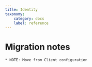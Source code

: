 ```yaml
---
title: Identity
taxonomy:
    category: docs
    label: reference
---
```


# Migration notes
~~~~~~~~~~~~~~~~~~~~
* NOTE: Move from Client configuration
~~~~~~~~~~~~~~~~~~~~

